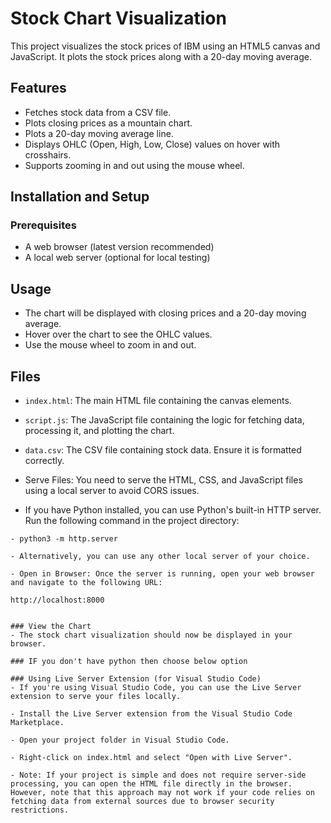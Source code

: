 # Stock Chart Visualization

This project visualizes the stock prices of IBM using an HTML5 canvas and JavaScript. It plots the stock prices along with a 20-day moving average.

## Features

- Fetches stock data from a CSV file.
- Plots closing prices as a mountain chart.
- Plots a 20-day moving average line.
- Displays OHLC (Open, High, Low, Close) values on hover with crosshairs.
- Supports zooming in and out using the mouse wheel.

## Installation and Setup

### Prerequisites

- A web browser (latest version recommended)
- A local web server (optional for local testing)

## Usage

- The chart will be displayed with closing prices and a 20-day moving average.
- Hover over the chart to see the OHLC values.
- Use the mouse wheel to zoom in and out.

## Files

- `index.html`: The main HTML file containing the canvas elements.
- `script.js`: The JavaScript file containing the logic for fetching data, processing it, and plotting the chart.
- `data.csv`: The CSV file containing stock data. Ensure it is formatted correctly.

- Serve Files: You need to serve the HTML, CSS, and JavaScript files using a local server to avoid CORS issues.

- If you have Python installed, you can use Python's built-in HTTP server. Run the following command in the project directory:

```
- python3 -m http.server

- Alternatively, you can use any other local server of your choice.

- Open in Browser: Once the server is running, open your web browser and navigate to the following URL:

http://localhost:8000


### View the Chart
- The stock chart visualization should now be displayed in your browser.

### IF you don't have python then choose below option

### Using Live Server Extension (for Visual Studio Code)
- If you're using Visual Studio Code, you can use the Live Server extension to serve your files locally.

- Install the Live Server extension from the Visual Studio Code Marketplace.

- Open your project folder in Visual Studio Code.

- Right-click on index.html and select "Open with Live Server".

- Note: If your project is simple and does not require server-side processing, you can open the HTML file directly in the browser. However, note that this approach may not work if your code relies on fetching data from external sources due to browser security restrictions.
